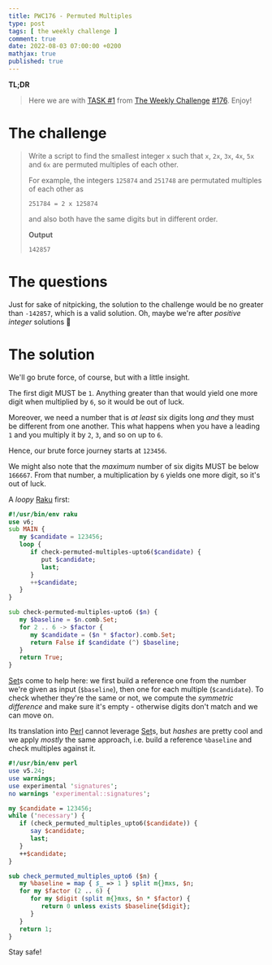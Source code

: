 ```yaml
---
title: PWC176 - Permuted Multiples
type: post
tags: [ the weekly challenge ]
comment: true
date: 2022-08-03 07:00:00 +0200
mathjax: true
published: true
---
```


**TL;DR**

> Here we are with [TASK #1][] from [The Weekly Challenge][]
> [#176][]. Enjoy!

# The challenge

> Write a script to find the smallest integer `x` such that `x`, `2x`,
> `3x`, `4x`, `5x` and `6x` are permuted multiples of each other.
>
> For example, the integers `125874` and `251748` are permutated
> multiples of each other as
>
>     251784 = 2 x 125874
>
> and also both have the same digits but in different order.
>
>
> **Output**
>
>     142857

# The questions

Just for sake of nitpicking, the solution to the challenge would be no
greater than `-142857`, which is a valid solution. Oh, maybe we're after
*positive integer* solutions 🤭

# The solution

We'll go brute force, of course, but with a little insight.

The first digit MUST be `1`. Anything greater than that would yield one
more digit when multiplied by `6`, so it would be out of luck.

Moreover, we need a number that is *at least* six digits long *and* they
must be different from one another. This what happens when you have a
leading `1` and you multiply it by `2`, `3`, and so on up to `6`.

Hence, our brute force journey starts at `123456`.

We might also note that the *maximum* number of six digits MUST be below
`166667`. From that number, a multiplication by `6` yields one more
digit, so it's out of luck.

A *loopy* [Raku][] first:

```raku
#!/usr/bin/env raku
use v6;
sub MAIN {
   my $candidate = 123456;
   loop {
      if check-permuted-multiples-upto6($candidate) {
         put $candidate;
         last;
      }
      ++$candidate;
   }
}

sub check-permuted-multiples-upto6 ($n) {
   my $baseline = $n.comb.Set;
   for 2 .. 6 -> $factor {
      my $candidate = ($n * $factor).comb.Set;
      return False if $candidate (^) $baseline;
   }
   return True;
}
```

[Set][]s come to help here: we first build a reference one from the
number we're given as input (`$baseline`), then one for each multiple
(`$candidate`). To check whether they're the same or not, we compute the
*symmetric difference* and make sure it's empty - otherwise digits don't
match and we can move on.

Its translation into [Perl][] cannot leverage [Set][]s, but *hashes* are
pretty cool and we apply *mostly* the same approach, i.e. build a
reference `%baseline` and check multiples against it.

```perl
#!/usr/bin/env perl
use v5.24;
use warnings;
use experimental 'signatures';
no warnings 'experimental::signatures';

my $candidate = 123456;
while ('necessary') {
   if (check_permuted_multiples_upto6($candidate)) {
      say $candidate;
      last;
   }
   ++$candidate;
}

sub check_permuted_multiples_upto6 ($n) {
   my %baseline = map { $_ => 1 } split m{}mxs, $n;
   for my $factor (2 .. 6) {
      for my $digit (split m{}mxs, $n * $factor) {
         return 0 unless exists $baseline{$digit};
      }
   }
   return 1;
}
```

Stay safe!

[The Weekly Challenge]: https://theweeklychallenge.org/
[#176]: https://theweeklychallenge.org/blog/perl-weekly-challenge-176/
[TASK #1]: https://theweeklychallenge.org/blog/perl-weekly-challenge-176/#TASK1
[Perl]: https://www.perl.org/
[Raku]: https://raku.org/
[Set]: https://docs.raku.org/language/setbagmix
